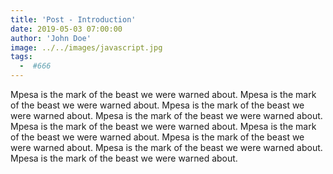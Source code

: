 ```yaml
---
title: 'Post - Introduction'
date: 2019-05-03 07:00:00
author: 'John Doe'
image: ../../images/javascript.jpg
tags:
  -  #666
---
```


Mpesa is the mark of the beast we were warned about.
Mpesa is the mark of the beast we were warned about.
Mpesa is the mark of the beast we were warned about.
Mpesa is the mark of the beast we were warned about.
Mpesa is the mark of the beast we were warned about.
Mpesa is the mark of the beast we were warned about.
Mpesa is the mark of the beast we were warned about.
Mpesa is the mark of the beast we were warned about.
Mpesa is the mark of the beast we were warned about.
